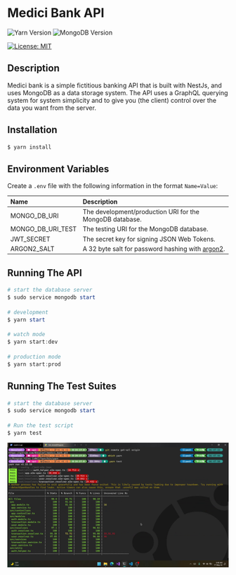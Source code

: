 # Medici Bank API

![Yarn Version](https://img.shields.io/badge/yarn-v1.22.15-brightgreen "Yarn Version")
![MongoDB Version](https://img.shields.io/badge/MongoDB-v5.0.7-blue "MongoDB Version")
<!-- [![Coverage Status](https://coveralls.io/repos/gitlab/B3zaleel/medici_bank/badge.svg?branch=main)](https://coveralls.io/gitlab/B3zaleel/medici_bank?branch=main) -->
[![License: MIT](https://img.shields.io/badge/License-MIT-yellow.svg)](https://opensource.org/licenses/MIT)

## Description

Medici bank is a simple fictitious banking API that is built with NestJs, and uses MongoDB as a data storage system. The API uses a GraphQL querying system for system simplicity and to give you (the client) control over the data you want from the server.

## Installation

```powershell
$ yarn install
```

## Environment Variables

Create a `.env` file with the following information in the format `Name=Value`:

| Name | Description |
|:--|:--|
| MONGO_DB_URI | The development/production URI for the MongoDB database. |
| MONGO_DB_URI_TEST | The testing URI for the MongoDB database. |
| JWT_SECRET | The secret key for signing JSON Web Tokens. |
| ARGON2_SALT | A 32 byte salt for password hashing with [argon2](https://www.google.com/url?sa=t&rct=j&q=&esrc=s&source=web&cd=&cad=rja&uact=8&ved=2ahUKEwjrr87Ngub3AhU0hv0HHSJ9AjYQFnoECB8QAQ&url=https%3A%2F%2Fargon2.online%2F&usg=AOvVaw04rPHdA-_i7g5aueRQV7x2). |

## Running The API

```powershell
# start the database server
$ sudo service mongodb start

# development
$ yarn start

# watch mode
$ yarn start:dev

# production mode
$ yarn start:prod
```

## Running The Test Suites

```powershell
# start the database server
$ sudo service mongodb start

# Run the test script
$ yarn test
```

[![A preview of the Medici bank's API testing results](assets/Medici_Bank_API_Testing_Preview.png)](https://youtu.be/DOLGIQrma8g "A preview of the Medici bank's API testing results")
